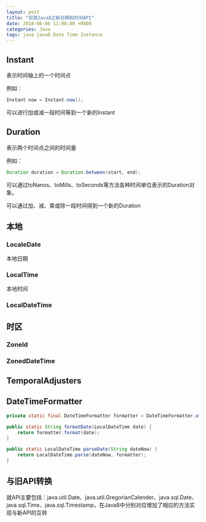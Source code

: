 ```yaml
---
layout: post
title: "实践Java8之新日期和时间API"
date: 2018-06-06 11:08:00 +0800
categories: Java
tags: java java8 Date Time Instance
---
```


## Instant

表示时间轴上的一个时间点

例如：

```java
Instant now = Instant.now();
```

可以进行加或减一段时间等到一个新的Instant

## Duration

表示两个时间点之间的时间量

例如：

```java
Duration duration = Duration.between(start, end);
```

可以通过toNanos、toMills、toSeconds等方法各种时间单位表示的Duration对象。

可以通过加、减、乘或除一段时间得到一个新的Duration

## 本地

### LocaleDate

本地日期

### LocalTime

本地时间

### LocalDateTime

## 时区

### ZoneId

### ZonedDateTime

## TemporalAdjusters

## DateTimeFormatter

```java
private static final DateTimeFormatter formatter = DateTimeFormatter.ofPattern("yyyy-MM-dd HH:mm:ss");

public static String formatDate(LocalDateTime date) {
    return formatter.format(date);
}

public static LocalDateTime parseDate(String dateNow) {
    return LocalDateTime.parse(dateNow, formatter);
}
```



## 与旧API转换

就API主要包括：java.util.Date、java.util.GregorianCalender、java.sql.Date、java.sql.Time、java.sql.Timestamp，在Java8中分别对应增加了相应的方法实现与新API的互转